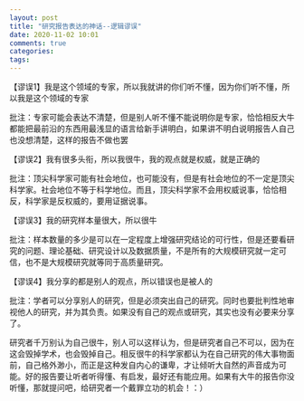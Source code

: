 ```yaml
---
layout: post
title: "研究报告表达的神话--逻辑谬误"
date: 2020-11-02 10:01
comments: true
categories: 
tags: 
---
```

【谬误1】我是这个领域的专家，所以我就讲的你们听不懂，因为你们听不懂，所以我是这个领域的专家  

批注：专家可能会表达不清楚，但是别人听不懂不能说明你是专家，恰恰相反大牛都能把最前沿的东西用最浅显的语言给新手讲明白，如果讲不明白说明报告人自己也没想清楚，这样的报告不做也罢  

【谬误2】我有很多头衔，所以我很牛，我的观点就是权威，就是正确的  

批注：顶尖科学家可能有社会地位，也可能没有，但是有社会地位的不一定是顶尖科学家。社会地位不等于科学地位。而且，顶尖科学家不会用权威说事，恰恰相反，科学家是反权威的，要用证据说事。  

【谬误3】我的研究样本量很大，所以很牛  

批注：样本数量的多少是可以在一定程度上增强研究结论的可行性，但是还要看研究的问题、理论基础、研究设计以及数据质量，不是所有的大规模研究就一定可信，也不是大规模研究就等同于高质量研究。  

【谬误4】我分享的都是别人的观点，所以错误也是被人的  

批注：学者可以分享别人的研究，但是必须突出自己的研究。同时也要批判性地审视他人的研究，并为其负责。如果没有自己的观点或研究，其实也没有必要来分享了。  

研究者千万别认为自己很牛，别人可以这样认为，但是研究者自己不可以，因为在这会毁掉学术，也会毁掉自己。相反很牛的科学家都认为在自己研究的伟大事物面前，自己格外渺小，而正是这种发自内心的谦卑，才让倾听大自然的声音成为可能。好的报告要让听者听得懂、有启发，最好还有能应用。如果有大牛的报告你没听懂，那就提问吧，给研究者一个戴罪立功的机会！：）    

  

